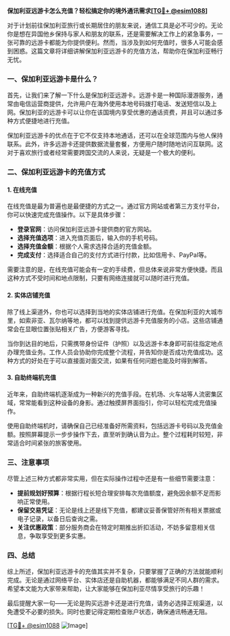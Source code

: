 **保加利亚远游卡怎么充值？轻松搞定你的境外通讯需求[[TG💪+ @esim1088](https://t.me/s/esim1088)]**

对于计划前往保加利亚旅行或长期居住的朋友来说，通信工具是必不可少的。无论你是想在异国他乡保持与家人和朋友的联系，还是需要解决工作上的紧急事务，一张可靠的远游卡都能为你提供便利。然而，当涉及到如何充值时，很多人可能会感到困惑。这篇文章将详细讲解保加利亚远游卡的充值方法，帮助你在保加利亚畅行无忧。

### 一、保加利亚远游卡是什么？

首先，让我们来了解一下什么是保加利亚远游卡。远游卡是一种国际漫游服务，通常由电信运营商提供，允许用户在海外使用本地号码拨打电话、发送短信以及上网。保加利亚的远游卡可以让你在该国境内享受优惠的通话资费，并且可以通过多种方式便捷地进行充值。

保加利亚远游卡的优点在于它不仅支持本地通话，还可以在全球范围内与他人保持联系。此外，许多远游卡还提供数据流量套餐，方便用户随时随地访问互联网。这对于喜欢旅行或者经常需要跨国交流的人来说，无疑是一个极大的便利。

### 二、保加利亚远游卡的充值方式

#### 1. 在线充值

在线充值是最为普遍也是最便捷的方式之一。通过官方网站或者第三方支付平台，你可以快速完成充值操作。以下是具体步骤：

- **登录官网**：访问保加利亚远游卡提供商的官方网站。
- **选择充值选项**：进入充值页面后，输入你的手机号码。
- **选择充值金额**：根据个人需求选择合适的充值金额。
- **完成支付**：选择适合自己的支付方式进行付款，比如信用卡、PayPal等。

需要注意的是，在线充值可能会有一定的手续费，但总体来说非常方便快捷。而且这种方式不受时间和地点限制，只要有网络连接就可以随时进行充值。

#### 2. 实体店铺充值

除了线上渠道外，你也可以选择到当地的实体店铺进行充值。在保加利亚的大城市里，如索非亚、瓦尔纳等地，都可以找到提供远游卡充值服务的小店。这些店铺通常会在显眼位置张贴相关广告，方便游客寻找。

当你到达目的地后，只需携带身份证件（护照）以及远游卡本身即可前往指定地点办理充值业务。工作人员会协助你完成整个流程，并告知你是否成功充值成功。这种方式的好处在于可以直接面对面交流，如果有任何问题也能及时得到解答。

#### 3. 自助终端机充值

近年来，自助终端机逐渐成为一种新兴的充值手段。在机场、火车站等人流密集区域，常常能看到这种设备的身影。通过触摸屏界面指引，你可以轻松完成充值操作。

使用自助终端机时，请确保自己已经准备好所需资料，包括远游卡号码以及充值金额。按照屏幕提示一步步操作下去，直至听到确认音为止。整个过程耗时较短，非常适合时间紧张的旅客使用。

### 三、注意事项

尽管上述三种方式都非常实用，但在实际操作过程中还是有一些细节需要注意：

- **提前规划好预算**：根据行程长短合理安排每次充值额度，避免因余额不足而影响正常使用。
- **保留交易凭证**：无论是线上还是线下充值，都建议妥善保管好所有相关票据或电子记录，以备日后查询之需。
- **关注优惠政策**：部分服务商会在特定时期推出折扣活动，不妨多留意相关信息，争取享受到更多实惠。

### 四、总结

综上所述，保加利亚远游卡的充值其实并不复杂，只要掌握了正确的方法就能顺利完成。无论是通过网络平台、实体店还是自助机器，都能够满足不同人群的需求。希望本文能为大家带来帮助，让大家能够在保加利亚尽情享受旅行的乐趣！

最后提醒大家一句——无论是购买远游卡还是进行充值，请务必选择正规渠道，以免遭受不必要的损失。同时也要记得定期检查账户状态，确保通讯畅通无阻。

[[TG💪+ @esim1088](https://t.me/s/esim1088) ![Image](https://i.postimg.cc/4NQfJmqS/Snipaste-2025-05-13-00-14-12.png)]